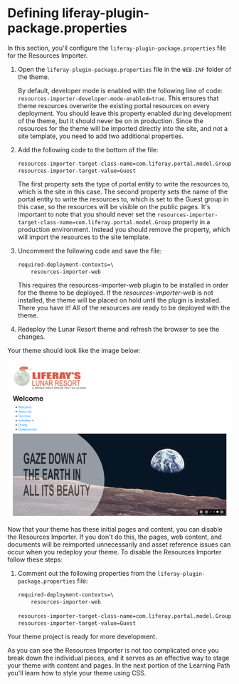 # Defining liferay-plugin-package.properties [](id=defining-liferay-plugin-package-properties)

In this section, you'll configure the `liferay-plugin-package.properties` file
for the Resources Importer.

1.  Open the `liferay-plugin-package.properties` file in the `WEB-INF`
    folder of the theme.
   
    By default, developer mode is enabled with the following line of code: 
    `resources-importer-developer-mode-enabled=true`. This ensures that 
    theme resources overwrite the existing portal resources on every
    deployment. You should leave this property enabled during development of the
    theme, but it should never be on in production. Since the resources for the
    theme will be imported directly into the site, and not a site template, you
    need to add two additional properties.
 
2.  Add the following code to the bottom of the file:

        resources-importer-target-class-name=com.liferay.portal.model.Group
        resources-importer-target-value=Guest
 
    The first property sets the type of portal entity to write the resources to,
    which is the site in this case. The second property sets the name of the 
    portal entity to write the resources to, which is set to the Guest group in 
    this case, so the resources will be visible on the public pages. It's 
    important to note that you should never set the 
    `resources-importer-target-class-name=com.liferay.portal.model.Group`
    property in a production environment. Instead you should remove the
    property, which will import the resources to the site template.
 
3.  Uncomment the following code and save the file:

        required-deployment-contexts=\
            resources-importer-web

    This requires the resources-importer-web plugin to be installed in order for 
    the theme to be deployed. If the *resources-importer-web* is not installed, 
    the theme will be placed on hold until the plugin is installed. There you 
    have it! All of the resources are ready to be deployed with the theme.

4.  Redeploy the Lunar Resort theme and refresh the browser to see the changes.

Your theme should look like the image below:

![Figure 1: The Resources Importer adds pages and content to your site.](../../images/resources-importer-fin-theme.png)

Now that your theme has these initial pages and content, you can disable the
Resources Importer. If you don't do this, the pages, web content, and documents 
will be reimported unnecessarily and asset reference issues can occur when you 
redeploy your theme. To disable the Resources Importer follow these steps: 

1.  Comment out the following properties from the
    `liferay-plugin-package.properties` file:

        required-deployment-contexts=\
            resources-importer-web

        resources-importer-target-class-name=com.liferay.portal.model.Group
        resources-importer-target-value=Guest

Your theme project is ready for more development. 

As you can see the Resources Importer is not too complicated once you break down
the individual pieces, and it serves as an effective way to stage your theme 
with content and pages. In the next portion of the Learning Path you'll learn
how to style your theme using CSS.
